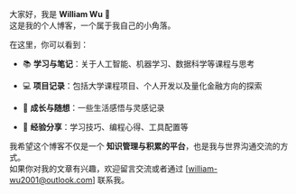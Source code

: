 大家好，我是 **William Wu** 👋  
这是我的个人博客，一个属于我自己的小角落。

在这里，你可以看到：

- 📚 **学习与笔记**：关于人工智能、机器学习、数据科学等课程与思考
    
- 💻 **项目记录**：包括大学课程项目、个人开发以及量化金融方向的探索
    
- 🌱 **成长与随想**：一些生活感悟与灵感记录
    
- 📝 **经验分享**：学习技巧、编程心得、工具配置等
    

我希望这个博客不仅是一个 **知识管理与积累的平台**，也是我与世界沟通交流的方式。  
如果你对我的文章有兴趣，欢迎留言交流或者通过 [william-wu2001@outlook.com] 联系我。